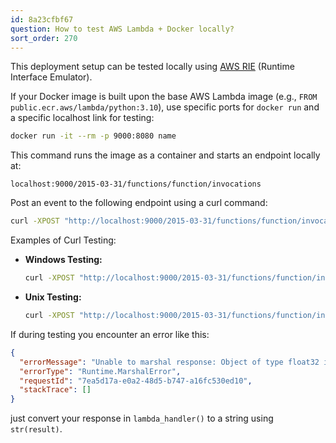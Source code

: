 ```yaml
---
id: 8a23cfbf67
question: How to test AWS Lambda + Docker locally?
sort_order: 270
---
```


This deployment setup can be tested locally using [AWS RIE](https://github.com/aws/aws-lambda-runtime-interface-emulator/#test-an-image-with-rie-included-in-the-image) (Runtime Interface Emulator).

If your Docker image is built upon the base AWS Lambda image (e.g., `FROM public.ecr.aws/lambda/python:3.10`), use specific ports for `docker run` and a specific localhost link for testing:

```bash
docker run -it --rm -p 9000:8080 name
```

This command runs the image as a container and starts an endpoint locally at:

`localhost:9000/2015-03-31/functions/function/invocations`

Post an event to the following endpoint using a curl command:

```bash
curl -XPOST "http://localhost:9000/2015-03-31/functions/function/invocations" -d '{}'
```

Examples of Curl Testing:

- **Windows Testing:**
  
  ```bash
  curl -XPOST "http://localhost:9000/2015-03-31/functions/function/invocations" -d "{\"url\": \"https://habrastorage.org/webt/rt/d9/dh/rtd9dhsmhwrdezeldzoqgijdg8a.jpeg\"}"
  ```

- **Unix Testing:**
  
  ```bash
  curl -XPOST "http://localhost:9000/2015-03-31/functions/function/invocations" -d '{"url": "https://habrastorage.org/webt/rt/d9/dh/rtd9dhsmhwrdezeldzoqgijdg8a.jpeg"}'
  ```

If during testing you encounter an error like this:

```json
{
  "errorMessage": "Unable to marshal response: Object of type float32 is not JSON serializable",
  "errorType": "Runtime.MarshalError",
  "requestId": "7ea5d17a-e0a2-48d5-b747-a16fc530ed10",
  "stackTrace": []
}
```

just convert your response in `lambda_handler()` to a string using `str(result)`.